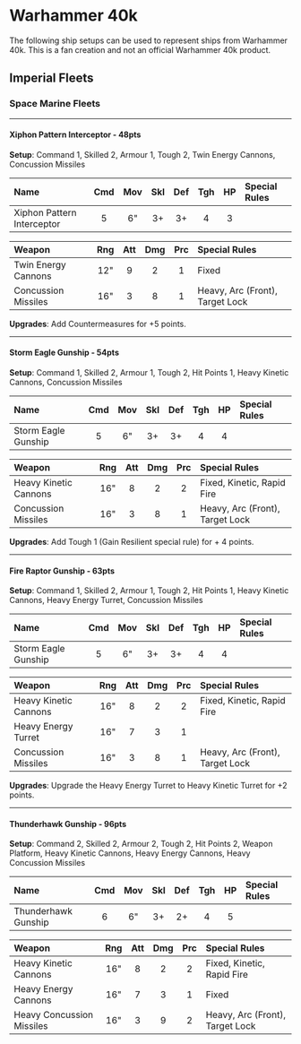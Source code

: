 # Warhammer 40k

The following ship setups can be used to represent ships from Warhammer 40k. This is a fan creation and not an official Warhammer 40k product.

## Imperial Fleets

### Space Marine Fleets

---

#### Xiphon Pattern Interceptor - 48pts

**Setup**: Command 1, Skilled 2, Armour 1, Tough 2, Twin Energy Cannons, Concussion Missiles

| Name                         | Cmd | Mov | Skl | Def | Tgh | HP  | Special Rules         |
| :--------------------------- | :-: | :-: | :-: | :-: | :-: | :-: | :-------------------- |
| Xiphon Pattern Interceptor   |  5  |  6" |  3+ |  3+ |  4  |  3  |                       |

| Weapon                    | Rng | Att | Dmg | Prc | Special Rules                   |
| :------------------------ | :-: | :-: | :-: | :-: | :------------------------------ |
| Twin Energy Cannons       | 12" |  9  |  2  |  1  | Fixed                           |
| Concussion Missiles       | 16" |  3  |  8  |  1  | Heavy, Arc (Front), Target Lock |

**Upgrades**: Add Countermeasures for +5 points.

---

#### Storm Eagle Gunship - 54pts

**Setup**: Command 1, Skilled 2, Armour 1, Tough 2, Hit Points 1, Heavy Kinetic Cannons, Concussion Missiles

| Name                         | Cmd | Mov | Skl | Def | Tgh | HP  | Special Rules         |
| :--------------------------- | :-: | :-: | :-: | :-: | :-: | :-: | :-------------------- |
| Storm Eagle Gunship          |  5  |  6" |  3+ |  3+ |  4  |  4  |                       |

| Weapon                    | Rng | Att | Dmg | Prc | Special Rules                   |
| :------------------------ | :-: | :-: | :-: | :-: | :------------------------------ |
| Heavy Kinetic Cannons     | 16" |  8  |  2  |  2  | Fixed, Kinetic, Rapid Fire      |
| Concussion Missiles       | 16" |  3  |  8  |  1  | Heavy, Arc (Front), Target Lock |

**Upgrades**: Add Tough 1 (Gain Resilient special rule) for + 4 points.

---

#### Fire Raptor Gunship - 63pts

**Setup**: Command 1, Skilled 2, Armour 1, Tough 2, Hit Points 1, Heavy Kinetic Cannons, Heavy Energy Turret, Concussion Missiles

| Name                         | Cmd | Mov | Skl | Def | Tgh | HP  | Special Rules         |
| :--------------------------- | :-: | :-: | :-: | :-: | :-: | :-: | :-------------------- |
| Storm Eagle Gunship          |  5  |  6" |  3+ |  3+ |  4  |  4  |                       |

| Weapon                    | Rng | Att | Dmg | Prc | Special Rules                   |
| :------------------------ | :-: | :-: | :-: | :-: | :------------------------------ |
| Heavy Kinetic Cannons     | 16" |  8  |  2  |  2  | Fixed, Kinetic, Rapid Fire      |
| Heavy Energy Turret       | 16" |  7  |  3  |  1  |                                 |
| Concussion Missiles       | 16" |  3  |  8  |  1  | Heavy, Arc (Front), Target Lock |

**Upgrades**: Upgrade the Heavy Energy Turret to Heavy Kinetic Turret for +2 points.

---

#### Thunderhawk Gunship - 96pts

**Setup**: Command 2, Skilled 2, Armour 2, Tough 2, Hit Points 2, Weapon Platform, Heavy Kinetic Cannons, Heavy Energy Cannons, Heavy Concussion Missiles

| Name                | Cmd | Mov | Skl | Def | Tgh | HP  | Special Rules |
| :------------------ | :-: | :-: | :-: | :-: | :-: | :-: | :------------ |
| Thunderhawk Gunship |  6  |  6" |  3+ |  2+ |  4  |  5  |               |

| Weapon                    | Rng | Att | Dmg | Prc | Special Rules                   |
| :------------------------ | :-: | :-: | :-: | :-: | :------------------------------ |
| Heavy Kinetic Cannons     | 16" |  8  |  2  |  2  | Fixed, Kinetic, Rapid Fire      |
| Heavy Energy Cannons      | 16" |  7  |  3  |  1  | Fixed                           |
| Heavy Concussion Missiles | 16" |  3  |  9  |  2  | Heavy, Arc (Front), Target Lock |